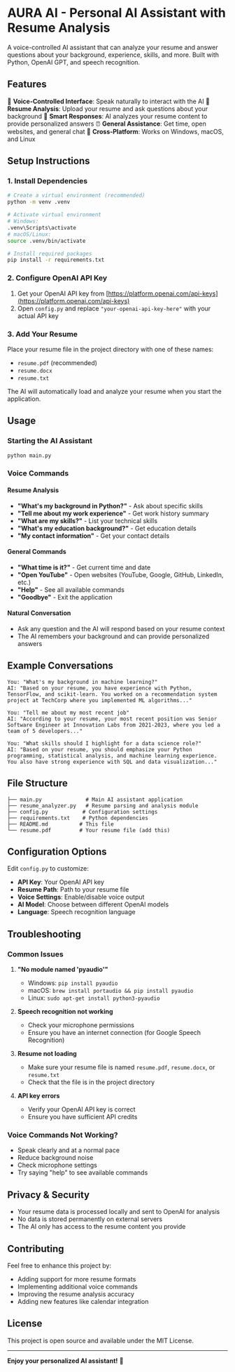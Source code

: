 # AURA AI - Personal AI Assistant with Resume Analysis

A voice-controlled AI assistant that can analyze your resume and answer questions about your background, experience, skills, and more. Built with Python, OpenAI GPT, and speech recognition.

## Features

🤖 **Voice-Controlled Interface**: Speak naturally to interact with the AI
📄 **Resume Analysis**: Upload your resume and ask questions about your background
🎯 **Smart Responses**: AI analyzes your resume content to provide personalized answers
⏰ **General Assistance**: Get time, open websites, and general chat
🔧 **Cross-Platform**: Works on Windows, macOS, and Linux

## Setup Instructions

### 1. Install Dependencies

```bash
# Create a virtual environment (recommended)
python -m venv .venv

# Activate virtual environment
# Windows:
.venv\Scripts\activate
# macOS/Linux:
source .venv/bin/activate

# Install required packages
pip install -r requirements.txt
```

### 2. Configure OpenAI API Key

1. Get your OpenAI API key from [https://platform.openai.com/api-keys](https://platform.openai.com/api-keys)
2. Open `config.py` and replace `"your-openai-api-key-here"` with your actual API key

### 3. Add Your Resume

Place your resume file in the project directory with one of these names:
- `resume.pdf` (recommended)
- `resume.docx`
- `resume.txt`

The AI will automatically load and analyze your resume when you start the application.

## Usage

### Starting the AI Assistant

```bash
python main.py
```

### Voice Commands

#### Resume Analysis
- **"What's my background in Python?"** - Ask about specific skills
- **"Tell me about my work experience"** - Get work history summary
- **"What are my skills?"** - List your technical skills
- **"What's my education background?"** - Get education details
- **"My contact information"** - Get your contact details

#### General Commands
- **"What time is it?"** - Get current time and date
- **"Open YouTube"** - Open websites (YouTube, Google, GitHub, LinkedIn, etc.)
- **"Help"** - See all available commands
- **"Goodbye"** - Exit the application

#### Natural Conversation
- Ask any question and the AI will respond based on your resume context
- The AI remembers your background and can provide personalized answers

## Example Conversations

```
You: "What's my background in machine learning?"
AI: "Based on your resume, you have experience with Python, TensorFlow, and scikit-learn. You worked on a recommendation system project at TechCorp where you implemented ML algorithms..."

You: "Tell me about my most recent job"
AI: "According to your resume, your most recent position was Senior Software Engineer at Innovation Labs from 2021-2023, where you led a team of 5 developers..."

You: "What skills should I highlight for a data science role?"
AI: "Based on your resume, you should emphasize your Python programming, statistical analysis, and machine learning experience. You also have strong experience with SQL and data visualization..."
```

## File Structure

```
├── main.py              # Main AI assistant application
├── resume_analyzer.py   # Resume parsing and analysis module
├── config.py           # Configuration settings
├── requirements.txt    # Python dependencies
├── README.md          # This file
└── resume.pdf         # Your resume file (add this)
```

## Configuration Options

Edit `config.py` to customize:

- **API Key**: Your OpenAI API key
- **Resume Path**: Path to your resume file
- **Voice Settings**: Enable/disable voice output
- **AI Model**: Choose between different OpenAI models
- **Language**: Speech recognition language

## Troubleshooting

### Common Issues

1. **"No module named 'pyaudio'"**
   - Windows: `pip install pyaudio`
   - macOS: `brew install portaudio && pip install pyaudio`
   - Linux: `sudo apt-get install python3-pyaudio`

2. **Speech recognition not working**
   - Check your microphone permissions
   - Ensure you have an internet connection (for Google Speech Recognition)

3. **Resume not loading**
   - Make sure your resume file is named `resume.pdf`, `resume.docx`, or `resume.txt`
   - Check that the file is in the project directory

4. **API key errors**
   - Verify your OpenAI API key is correct
   - Ensure you have sufficient API credits

### Voice Commands Not Working?

- Speak clearly and at a normal pace
- Reduce background noise
- Check microphone settings
- Try saying "help" to see available commands

## Privacy & Security

- Your resume data is processed locally and sent to OpenAI for analysis
- No data is stored permanently on external servers
- The AI only has access to the resume content you provide

## Contributing

Feel free to enhance this project by:
- Adding support for more resume formats
- Implementing additional voice commands
- Improving the resume analysis accuracy
- Adding new features like calendar integration

## License

This project is open source and available under the MIT License.

---

**Enjoy your personalized AI assistant!** 🚀 
